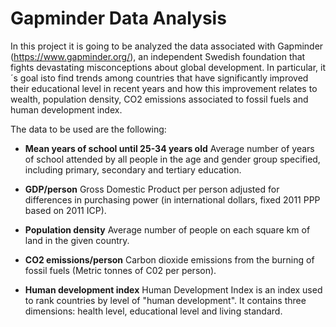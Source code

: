 # Gapminder Data Analysis

In this project it is going to be analyzed the data associated with Gapminder (https://www.gapminder.org/), an independent Swedish foundation that fights devastating misconceptions about global development. In particular, it´s goal isto find trends among countries that have significantly improved their educational level in recent years and how this improvement relates to wealth, population density, CO2 emissions associated to fossil fuels and human development index.

The data to be used are the following:

- **Mean years of school until 25-34 years old**
Average number of years of school attended by all people in the age and gender group specified, including primary, secondary and tertiary education.

- **GDP/person**
Gross Domestic Product per person adjusted for differences in purchasing power (in international dollars, fixed 2011 PPP based on 2011 ICP).

- **Population density**
Average number of people on each square km of land in the given country.

- **CO2 emissions/person**
Carbon dioxide emissions from the burning of fossil fuels (Metric tonnes of C02 per person).

- **Human development index**
Human Development Index is an index used to rank countries by level of "human development". It contains three dimensions: health level, educational level and living standard.
